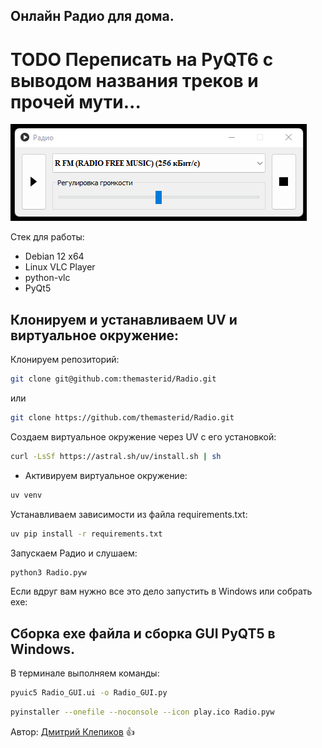 ## Онлайн Радио для дома.

# TODO Переписать на PyQT6 c выводом названия треков и прочей мути...

![Radio](/img/Radio.png)

Стек для работы:
- Debian 12 x64
- Linux VLC Player
- python-vlc
- PyQt5

## Клонируем и устанавливаем UV и виртуальное окружение:

Клонируем репозиторий:

```bash
git clone git@github.com:themasterid/Radio.git
```

или

```bash
git clone https://github.com/themasterid/Radio.git
```

Создаем виртуальное окружение через UV с его установкой:

```bash
curl -LsSf https://astral.sh/uv/install.sh | sh
```

- Активируем виртуальное окружение:

```bash
uv venv
```

Устанавливаем зависимости из файла requirements.txt:

```bash
uv pip install -r requirements.txt
```

Запускаем Радио и слушаем:

```bash
python3 Radio.pyw
```

Если вдруг вам нужно все это дело запустить в Windows или собрать exe:

## Сборка exe файла и сборка GUI PyQT5 в Windows.

В терминале выполняем команды:

```bash
pyuic5 Radio_GUI.ui -o Radio_GUI.py
```

```bash
pyinstaller --onefile --noconsole --icon play.ico Radio.pyw
```

Автор: [Дмитрий Клепиков](https://github.com/themasterid) :+1: